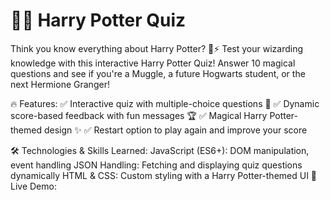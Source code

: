 # 🧙‍♂️ Harry Potter Quiz
Think you know everything about Harry Potter? 🏰⚡ Test your wizarding knowledge with this interactive Harry Potter Quiz! Answer 10 magical questions and see if you're a Muggle, a future Hogwarts student, or the next Hermione Granger!

🔥 Features:
✅ Interactive quiz with multiple-choice questions 🎯
✅ Dynamic score-based feedback with fun messages 🏆
✅ Magical Harry Potter-themed design ✨
✅ Restart option to play again and improve your score

🛠️ Technologies & Skills Learned:
JavaScript (ES6+): DOM manipulation, event handling
JSON Handling: Fetching and displaying quiz questions dynamically
HTML & CSS: Custom styling with a Harry Potter-themed UI
🚀 Live Demo: 
